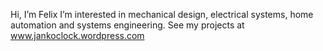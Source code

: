 Hi, I’m Felix
I’m interested in mechanical design, electrical systems, home automation and systems engineering.
See my projects at www.jankoclock.wordpress.com


